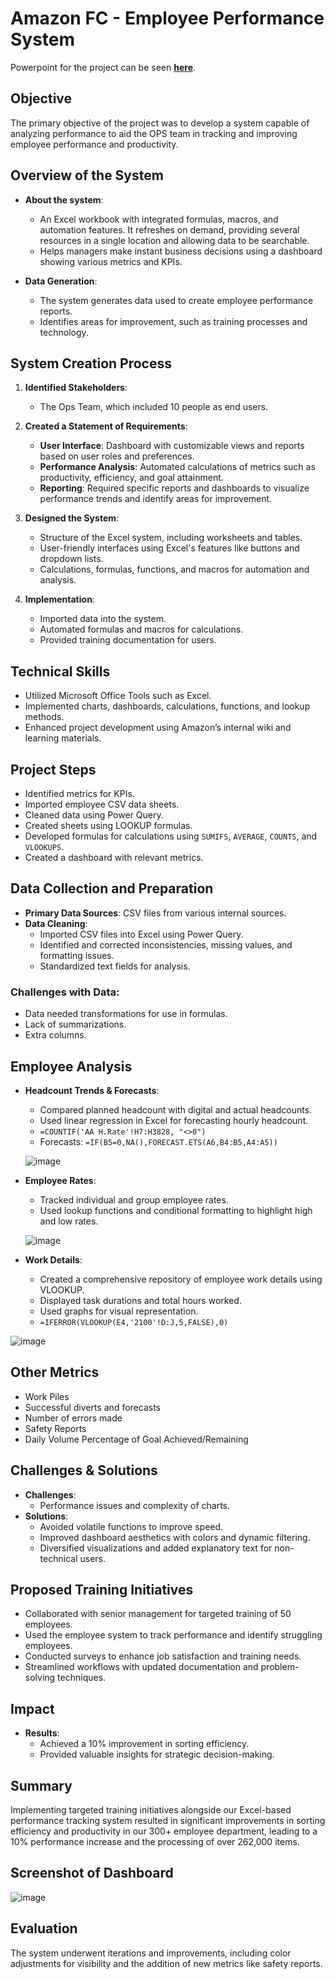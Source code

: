 # Amazon FC - Employee Performance System
Powerpoint for the project can be seen [**here**](https://1drv.ms/p/s!Aon19ecNhTKCgb531Ekf0iWr290kDg?e=vcABXb).

## Objective
The primary objective of the project was to develop a system capable of analyzing performance to aid the OPS team in tracking and improving employee performance and productivity.

## Overview of the System
- **About the system**: 
  - An Excel workbook with integrated formulas, macros, and automation features. It refreshes on demand, providing several resources in a single location and allowing data to be searchable.
  - Helps managers make instant business decisions using a dashboard showing various metrics and KPIs.

- **Data Generation**:
  - The system generates data used to create employee performance reports.
  - Identifies areas for improvement, such as training processes and technology.

## System Creation Process
1. **Identified Stakeholders**:
   - The Ops Team, which included 10 people as end users.

2. **Created a Statement of Requirements**:
   - **User Interface**: Dashboard with customizable views and reports based on user roles and preferences.
   - **Performance Analysis**: Automated calculations of metrics such as productivity, efficiency, and goal attainment.
   - **Reporting**: Required specific reports and dashboards to visualize performance trends and identify areas for improvement.

3. **Designed the System**:
   - Structure of the Excel system, including worksheets and tables.
   - User-friendly interfaces using Excel's features like buttons and dropdown lists.
   - Calculations, formulas, functions, and macros for automation and analysis.

4. **Implementation**:
   - Imported data into the system.
   - Automated formulas and macros for calculations.
   - Provided training documentation for users.

## Technical Skills
- Utilized Microsoft Office Tools such as Excel.
- Implemented charts, dashboards, calculations, functions, and lookup methods.
- Enhanced project development using Amazon’s internal wiki and learning materials.

## Project Steps
- Identified metrics for KPIs.
- Imported employee CSV data sheets.
- Cleaned data using Power Query.
- Created sheets using LOOKUP formulas.
- Developed formulas for calculations using `SUMIFS`, `AVERAGE`, `COUNTS`, and `VLOOKUPS`.
- Created a dashboard with relevant metrics.

## Data Collection and Preparation
- **Primary Data Sources**: CSV files from various internal sources.
- **Data Cleaning**:
  - Imported CSV files into Excel using Power Query.
  - Identified and corrected inconsistencies, missing values, and formatting issues.
  - Standardized text fields for analysis.

### **Challenges with Data**:
- Data needed transformations for use in formulas.
- Lack of summarizations.
- Extra columns.

## Employee Analysis
- **Headcount Trends & Forecasts**:
  - Compared planned headcount with digital and actual headcounts.
  - Used linear regression in Excel for forecasting hourly headcount.
  - ```=COUNTIF('AA H.Rate'!H7:H3828, "<>0")```
  - Forecasts: ```=IF(B5=0,NA(),FORECAST.ETS(A6,B4:B5,A4:A5))```
 
  ![image](https://github.com/user-attachments/assets/c567ea5b-37fe-45e7-83a1-05b90900c30e)

- **Employee Rates**:
  - Tracked individual and group employee rates.
  - Used lookup functions and conditional formatting to highlight high and low rates.
 
  ![image](https://github.com/user-attachments/assets/23af2224-b798-46ab-9bf7-08b1a7df8c8e)

- **Work Details**:
  - Created a comprehensive repository of employee work details using VLOOKUP.
  - Displayed task durations and total hours worked.
  - Used graphs for visual representation.
  - ``=IFERROR(VLOOKUP(E4,'2100'!D:J,5,FALSE),0)``
 
![image](https://github.com/user-attachments/assets/30a65191-a0ec-4977-a79f-a0941ecf80dd)

## Other Metrics
- Work Piles
- Successful diverts and forecasts
- Number of errors made
- Safety Reports
- Daily Volume Percentage of Goal Achieved/Remaining

## Challenges & Solutions
- **Challenges**:
  - Performance issues and complexity of charts.
- **Solutions**:
  - Avoided volatile functions to improve speed.
  - Improved dashboard aesthetics with colors and dynamic filtering.
  - Diversified visualizations and added explanatory text for non-technical users.

## Proposed Training Initiatives
- Collaborated with senior management for targeted training of 50 employees.
- Used the employee system to track performance and identify struggling employees.
- Conducted surveys to enhance job satisfaction and training needs.
- Streamlined workflows with updated documentation and problem-solving techniques.

## Impact
- **Results**:
  - Achieved a 10% improvement in sorting efficiency.
  - Provided valuable insights for strategic decision-making.

## Summary
Implementing targeted training initiatives alongside our Excel-based performance tracking system resulted in significant improvements in sorting efficiency and productivity in our 300+ employee department, leading to a 10% performance increase and the processing of over 262,000 items.

## Screenshot of Dashboard
![image](https://github.com/user-attachments/assets/a3002ad8-7d7d-4ac2-8ea7-e841256bad79)

## Evaluation
The system underwent iterations and improvements, including color adjustments for visibility and the addition of new metrics like safety reports.






